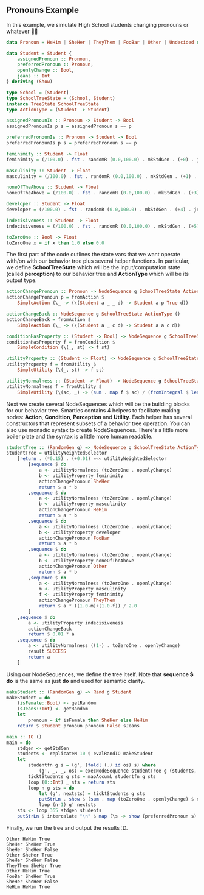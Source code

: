 ## Pronouns Example

In this example, we simulate High School students changing pronouns or whatever 🏳️‍🌈

```haskell
data Pronoun = HeHim | SheHer | TheyThem | FooBar | Other | Undecided deriving (Eq, Show)

data Student = Student {
    assignedPronoun :: Pronoun,
    preferredPronoun :: Pronoun,
    openlyChange :: Bool,
    jeans :: Int
} deriving (Show)

type School = [Student]
type SchoolTreeState = (School, Student)
instance TreeState SchoolTreeState
type ActionType = (Student -> Student)

assignedPronounIs :: Pronoun -> Student -> Bool
assignedPronounIs p s = assignedPronoun s == p

preferredPronounIs :: Pronoun -> Student -> Bool
preferredPronounIs p s = preferredPronoun s == p

feminimity :: Student -> Float
feminimity = (/100.0) . fst . randomR (0.0,100.0) . mkStdGen . (+0) . jeans

masculinity :: Student -> Float
masculinity = (/100.0) . fst . randomR (0.0,100.0) . mkStdGen . (+1) . jeans

noneOfTheAbove :: Student -> Float
noneOfTheAbove = (/100.0) . fst . randomR (0.0,100.0) . mkStdGen . (+3) . jeans

developer :: Student -> Float
developer = (/100.0) . fst . randomR (0.0,100.0) . mkStdGen . (+4) . jeans

indecisiveness :: Student -> Float
indecisiveness = (/100.0) . fst . randomR (0.0,100.0) . mkStdGen . (+5) . jeans

toZeroOne :: Bool -> Float
toZeroOne x = if x then 1.0 else 0.0
```

The first part of the code outlines the state vars that we want operate with/on with our behavior tree plus several helper functions. In particular, we define **SchoolTreeState** which will be the input/computation state (called **perception**) to our behavior tree and **ActionType** which will be its output type.

```haskell
actionChangePronoun :: Pronoun -> NodeSequence g SchoolTreeState ActionType ()
actionChangePronoun p = fromAction $
    SimpleAction (\_ -> (\(Student a _ _ d) -> Student a p True d))

actionChangeBack :: NodeSequence g SchoolTreeState ActionType ()
actionChangeBack = fromAction $
    SimpleAction (\_ -> (\(Student a _ c d) -> Student a a c d))

conditionHasProperty :: (Student -> Bool) -> NodeSequence g SchoolTreeState ActionType ()
conditionHasProperty f = fromCondition $
    SimpleCondition (\(_, st) -> f st)

utilityProperty :: (Student -> Float) -> NodeSequence g SchoolTreeState ActionType Float
utilityProperty f = fromUtility $
    SimpleUtility (\(_, st) -> f st)

utilityNormalness :: (Student -> Float) -> NodeSequence g SchoolTreeState ActionType Float
utilityNormalness f = fromUtility $
    SimpleUtility (\(sc, _) -> (sum . map f $ sc) / (fromIntegral $ length sc))
```

Next we create several NodeSequences which will be the building blocks for our behavior tree. Smarties contains 4 helpers to facilitate making nodes: **Action**, **Condition**, **Perception** and **Utility**. Each helper has several constructors that represent subsets of a behavior tree operation. You can also use monadic syntax to create NodeSequences. There's a little more boiler plate and the syntax is a little more human readable.

```haskell
studentTree :: (RandomGen g) => NodeSequence g SchoolTreeState ActionType Float
studentTree = utilityWeightedSelector
    [return . (*0.15) . (+0.01) =<< utilityWeightedSelector
        [sequence $ do
            a <- utilityNormalness (toZeroOne . openlyChange)
            b <- utilityProperty feminimity
            actionChangePronoun SheHer
            return $ a * b
        ,sequence $ do
            a <- utilityNormalness (toZeroOne . openlyChange)
            b <- utilityProperty masculinity
            actionChangePronoun HeHim
            return $ a * b
        ,sequence $ do
            a <- utilityNormalness (toZeroOne . openlyChange)
            b <- utilityProperty developer
            actionChangePronoun FooBar
            return $ a * b
        ,sequence $ do
            a <- utilityNormalness (toZeroOne . openlyChange)
            b <- utilityProperty noneOfTheAbove
            actionChangePronoun Other
            return $ a * b
        ,sequence $ do
            a <- utilityNormalness (toZeroOne . openlyChange)
            m <- utilityProperty masculinity
            f <- utilityProperty feminimity
            actionChangePronoun TheyThem
            return $ a * ((1.0-m)+(1.0-f)) / 2.0
        ]
    ,sequence $ do
        a <- utilityProperty indecisiveness
        actionChangeBack
        return $ 0.01 * a
    ,sequence $ do
        a <- utilityNormalness ((1-) . toZeroOne . openlyChange)
        result SUCCESS
        return a
    ]
```

Using our NodeSequences, we define the tree itself. Note that **sequence $ do** is the same as just **do** and used for semantic clarity.

```haskell
makeStudent :: (RandomGen g) => Rand g Student
makeStudent = do
	(isFemale::Bool) <- getRandom
	(sJeans::Int) <- getRandom
	let
		pronoun = if isFemale then SheHer else HeHim
	return $ Student pronoun pronoun False sJeans

main :: IO ()
main = do
    stdgen <- getStdGen
    students <- replicateM 10 $ evalRandIO makeStudent
    let
        studentfn g s = (g', (foldl (.) id os) s) where
            (g', _, _, os) = execNodeSequence studentTree g (students, s)
        ticktStudents g sts = mapAccumL studentfn g sts
        loop (0::Int) _ sts = return sts
        loop n g sts = do
            let (g', nextsts) = ticktStudents g sts
            putStrLn . show $ (sum . map (toZeroOne . openlyChange) $ nextsts) --  / (fromIntegral $ length nextsts)
            loop (n-1) g' nextsts
    sts <- loop 365 stdgen students
    putStrLn $ intercalate "\n" $ map (\s -> show (preferredPronoun s) ++ " " ++ show (assignedPronoun s) ++ " " ++ show (openlyChange s)) sts
```

Finally, we run the tree and output the results :D.

```
Other HeHim True
SheHer SheHer True
SheHer SheHer False
Other SheHer True
SheHer SheHer False
TheyThem SheHer True
Other HeHim True
FooBar SheHer True
SheHer SheHer False
HeHim HeHim True
```
